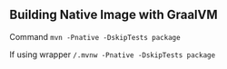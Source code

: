 
## Building Native Image with GraalVM
Command `mvn -Pnative -DskipTests package`

If using wrapper `/.mvnw -Pnative -DskipTests package`
